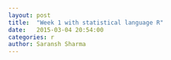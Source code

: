 ```yaml
---
layout: post
title:  "Week 1 with statistical language R"
date:   2015-03-04 20:54:00
categories: r
author: Saransh Sharma
---
```

